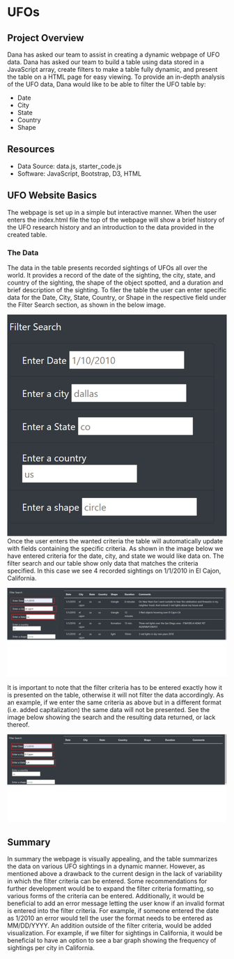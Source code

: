 # UFOs

## Project Overview
Dana has asked our team to assist in creating a dynamic webpage of UFO data. Dana has asked our team to build a table using data stored in a JavaScript array, create filters to make a table fully dynamic, and present the table on a HTML page for easy viewing. To provide an in-depth analysis of the UFO data, Dana would like to be able to filter the UFO table by:
- Date
- City
- State
- Country
- Shape
## Resources
- Data Source: data.js, starter_code.js
- Software: JavaScript, Bootstrap, D3, HTML
## UFO Website Basics
The webpage is set up in a simple but interactive manner. When the user enters the index.html file the top of the webpage will show a brief history of the UFO research history and an introduction to the data provided in the created table.
### The Data
The data in the table presents recorded sightings of UFOs all over the world. It provides a record of the date of the sighting, the city, state, and country of the sighting, the shape of the object spotted, and a duration and brief description of the sighting.
To filer the table the user can enter specific data for the Date, City, State, Country, or Shape in the respective field under the Filter Search section, as shown in the below image.

![ Fig 1]( https://github.com/lmacera/UFOs/blob/main/Resources/Fig%201.PNG )
Once the user enters the wanted criteria the table will automatically update with fields containing the specific criteria. As shown in the image below we have entered criteria for the date, city, and state we would like data on. The filter search and our table show only data that matches the criteria specified. In this case we see 4 recorded sightings on 1/1/2010 in El Cajon, California. 

![ Fig 2]( https://github.com/lmacera/UFOs/blob/main/Resources/Fig%202.PNG )

It is important to note that the filter criteria has to be entered exactly how it is presented on the table, otherwise it will not filter the data accordingly. As an example, if we enter the same criteria as above but in a different format (i.e. added capitalization) the same data will not be presented. See the image below showing the search and the resulting data returned, or lack thereof.

![ Fig 3]( https://github.com/lmacera/UFOs/blob/main/Resources/Fig%203.png )

## Summary
In summary the webpage is visually appealing, and the table summarizes the data on various UFO sightings in a dynamic manner. However, as mentioned above a drawback to the current design in the lack of variability in which the filter criteria can be entered. Some recommendations for further development would be to expand the filter criteria formatting, so various forms of the criteria can be entered. Additionally, it would be beneficial to add an error message letting the user know if an invalid format is entered into the filter criteria. For example, if someone entered the date as 1/2010 an error would tell the user the format needs to be entered as MM/DD/YYYY. An addition outside of the filter criteria, would be added visualization. For example, if we filter for sightings in California, it would be beneficial to have an option to see a bar graph showing the frequency of sightings per city in California.


